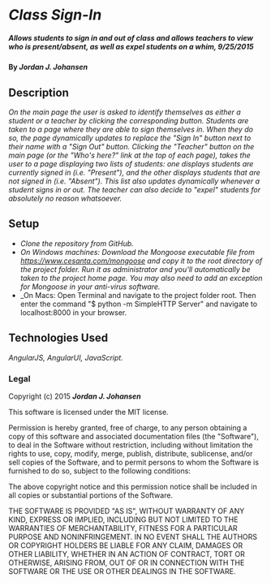 # _Class Sign-In_

##### _Allows students to sign in and out of class and allows teachers to view who is present/absent, as well as expel students on a whim, 9/25/2015_

#### By _**Jordan J. Johansen**_

## Description

_On the main page the user is asked to identify themselves as either a student or a teacher by clicking the corresponding button.  Students are taken to a page where they are able to sign themselves in.  When they do so, the page dynamically updates to replace the "Sign In" button next to their name with a "Sign Out" button.  Clicking the "Teacher" button on the main page (or the "Who's here?" link at the top of each page), takes the user to a page displaying two lists of students: one displays students are currently signed in (i.e. "Present"), and the other displays students that are not signed in (i.e. "Absent").  This list also updates dynamically whenever a student signs in or out.  The teacher can also decide to "expel" students for absolutely no reason whatsoever._

## Setup

* _Clone the repository from GitHub._
* _On Windows machines: Download the Mongoose executable file from <a href="https://www.cesanta.com/mongoose">https://www.cesanta.com/mongoose</a> and copy it to the root directory of the project folder.  Run it as administrator and you'll automatically be taken to the project home page.  You may also need to add an exception for Mongoose in your anti-virus software._
* _On Macs: Open Terminal and navigate to the project folder root.  Then enter the command "$ python -m SimpleHTTP Server" and navigate to localhost:8000 in your browser.


## Technologies Used

_AngularJS, AngularUI, JavaScript._

### Legal

Copyright (c) 2015 **_Jordan J. Johansen_**

This software is licensed under the MIT license.

Permission is hereby granted, free of charge, to any person obtaining a copy
of this software and associated documentation files (the "Software"), to deal
in the Software without restriction, including without limitation the rights
to use, copy, modify, merge, publish, distribute, sublicense, and/or sell
copies of the Software, and to permit persons to whom the Software is
furnished to do so, subject to the following conditions:

The above copyright notice and this permission notice shall be included in
all copies or substantial portions of the Software.

THE SOFTWARE IS PROVIDED "AS IS", WITHOUT WARRANTY OF ANY KIND, EXPRESS OR
IMPLIED, INCLUDING BUT NOT LIMITED TO THE WARRANTIES OF MERCHANTABILITY,
FITNESS FOR A PARTICULAR PURPOSE AND NONINFRINGEMENT. IN NO EVENT SHALL THE
AUTHORS OR COPYRIGHT HOLDERS BE LIABLE FOR ANY CLAIM, DAMAGES OR OTHER
LIABILITY, WHETHER IN AN ACTION OF CONTRACT, TORT OR OTHERWISE, ARISING FROM,
OUT OF OR IN CONNECTION WITH THE SOFTWARE OR THE USE OR OTHER DEALINGS IN
THE SOFTWARE.
